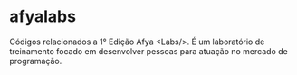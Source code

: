 # afyalabs
Códigos relacionados a 1° Edição Afya &lt;Labs/>. É um laboratório de treinamento focado em desenvolver pessoas para atuação no mercado de programação. 
